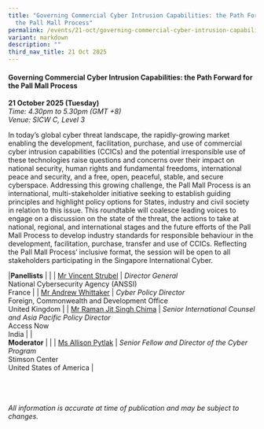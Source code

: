 ```yaml
---
title: "Governing Commercial Cyber Intrusion Capabilities: the Path Forward for
  the Pall Mall Process"
permalink: /events/21-oct/governing-commercial-cyber-intrusion-capabilities/
variant: markdown
description: ""
third_nav_title: 21 Oct 2025
---
```

#### **Governing Commercial Cyber Intrusion Capabilities: the Path Forward for the Pall Mall Process**

**21 October 2025 (Tuesday)**  
*Time: 4.30pm to 5.30pm (GMT +8)*
<br>*Venue: SICW C, Level 3*

In today’s global cyber threat landscape, the rapidly-growing market enabling the development, facilitation, purchase, and use of commercial cyber intrusion capabilities (CCICs) and the potential irresponsible use of these technologies raise questions and concerns over their impact on national security, human rights and fundamental freedoms, international peace and security, and a free, open, peaceful, stable, and secure cyberspace. Addressing this growing challenge, the Pall Mall Process is an international, multi-stakeholder initiative seeking to establish guiding principles and highlight policy options for States, industry and civil society in relation to this issue. This roundtable will coalesce leading voices to engage on a discussion on the state of the threat, the actions to take at national, regional, and international stages and the future efforts of the Pall Mall Process to develop industry standards for responsible behaviour in the development, facilitation, purchase, transfer and use of CCICs. Reflecting the Pall Mall Process’ inclusive format, the session will be open to all stakeholders participating in the Singapore International Cyber.

|**Panellists**          |                                                              |
| [Mr Vincent Strubel](/speakers/mr-vincent-strubel/)  | *Director General* <br>National Cybersecurity Agency (ANSSI)<br>France      |
| [Mr Andrew Whittaker](/speakers/mr-andrew-whittaker/)  | *Cyber Policy Director*<br>Foreign, Commonwealth and Development Office<br>United Kingdom      |
| [Mr Raman Jit Singh Chima](/speakers/mr-raman-jit-singh-chima/)  | *Senior International Counsel and Asia Pacific Policy Director*<br>Access Now<br>India      |
|<br>**Moderator**          |                                                              |
| [Ms Allison Pytlak](/speakers/ms-allison-pytlak/)  | *Senior Fellow and Director of the Cyber Program* <br>Stimson Center<br>United States of America      |


<br><br><br>
*All information is accurate at time of publication and may be subject to changes.*